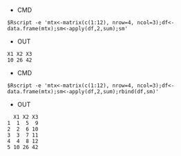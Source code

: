 



- CMD

```
$Rscript -e 'mtx<-matrix(c(1:12), nrow=4, ncol=3);df<-data.frame(mtx);sm<-apply(df,2,sum);sm'
```

- OUT

```
X1 X2 X3
10 26 42
```

- CMD

```
$Rscript -e 'mtx<-matrix(c(1:12), nrow=4, ncol=3);df<-data.frame(mtx);sm<-apply(df,2,sum);rbind(df,sm)'
```

- OUT

```
  X1 X2 X3
1  1  5  9
2  2  6 10
3  3  7 11
4  4  8 12
5 10 26 42
```
